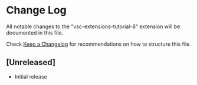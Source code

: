 # Change Log

All notable changes to the "vsc-extensions-tutorial-8" extension will be documented in this file.

Check [Keep a Changelog](http://keepachangelog.com/) for recommendations on how to structure this file.

## [Unreleased]

- Initial release